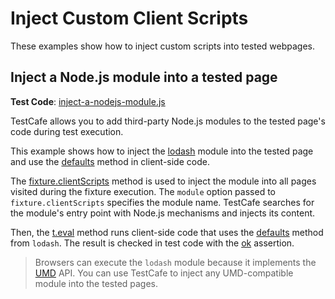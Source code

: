 # Inject Custom Client Scripts

These examples show how to inject custom scripts into tested webpages.

## Inject a Node.js module into a tested page

**Test Code**: [inject-a-nodejs-module.js](inject-a-nodejs-module.js)

TestCafe allows you to add third-party Node.js modules to the tested page's code during test execution.

This example shows how to inject the [lodash](https://github.com/lodash/lodash) module into the tested page and use the [defaults](https://lodash.com/docs/4.17.15#defaults) method in client-side code.

The [fixture.clientScripts](https://devexpress.github.io/testcafe/documentation/test-api/test-code-structure.html#inject-scripts-into-tested-pages) method is used to inject the module into all pages visited during the fixture execution. The `module` option passed to `fixture.clientScripts` specifies the module name. TestCafe searches for the module's entry point with Node.js mechanisms and injects its content.

Then, the [t.eval](https://devexpress.github.io/testcafe/documentation/test-api/obtaining-data-from-the-client/#one-time-client-code-execution) method runs client-side code that uses the [defaults](https://lodash.com/docs/4.17.15#defaults) method from `lodash`. The result is checked in test code with the [ok](https://devexpress.github.io/testcafe/documentation/test-api/assertions/assertion-api.html#ok) assertion.

> Browsers can execute the `lodash` module because it implements the [UMD](https://github.com/umdjs/umd) API. You can use TestCafe to inject any UMD-compatible module into the tested pages.

